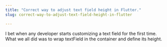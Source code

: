```yaml
---
title: "Correct way to adjust text field height in Flutter."
slug: correct-way-to-adjust-text-field-height-in-flutter

---
```


I bet when any developer starts customizing a text field for the first time. What we all did was to wrap textField in the container and define its height.
